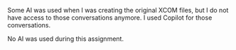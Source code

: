 Some AI was used when I was creating the original XCOM files, but I do not have access to those 
conversations anymore. I used Copilot for those conversations.

No AI was used during this assignment.

 